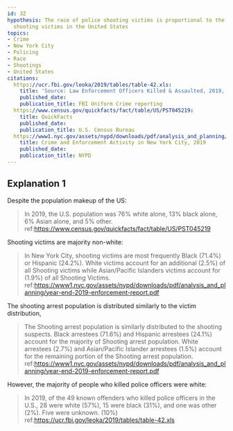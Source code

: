 ```yaml
---
id: 3Z
hypothesis: The race of police shooting victims is proportional to the race of other
  shooting victims in the United States
topics:
- Crime
- New York City
- Policing
- Race
- Shootings
- United States
citations:
  https://ucr.fbi.gov/leoka/2019/tables/table-42.xls:
    title: 'Source: Law Enforcement Officers Killed & Assaulted, 2019, table 42'
    published_date: 
    publication_title: FBI Uniform Crime reporting
  https://www.census.gov/quickfacts/fact/table/US/PST045219:
    title: QuickFacts
    published_date: 
    publication_title: U.S. Census Bureau
  https://www1.nyc.gov/assets/nypd/downloads/pdf/analysis_and_planning/year-end-2019-enforcement-report.pdf:
    title: Crime and Enforcement Activity in New York City, 2019
    published_date: 
    publication_title: NYPD
---
```

## Explanation 1

Despite the population makeup of the US:

> In 2019, the U.S. population was 76% white alone, 13% black alone, 6% Asian alone, and 5% other.
> ref:https://www.census.gov/quickfacts/fact/table/US/PST045219

Shooting victims are majority non-white:

> In New York City, shooting victims are most frequently Black (71.4%) or Hispanic (24.2%). White victims account for an additional (2.5%) of all Shooting victims while Asian/Pacific Islanders victims account for (1.9%) of all Shooting Victims.
> ref:https://www1.nyc.gov/assets/nypd/downloads/pdf/analysis_and_planning/year-end-2019-enforcement-report.pdf

The shooting arrest population is distributed similarly to the victim distribution,

> The Shooting arrest population is similarly distributed to the shooting suspects. Black arrestees (71.6%) and Hispanic arrestees (24.1%) account for the majority of Shooting arrest population. White arrestees (2.7%) and Asian/Pacific Islander arrestees (1.5%) account for the remaining portion of the Shooting arrest population.
> ref:https://www1.nyc.gov/assets/nypd/downloads/pdf/analysis_and_planning/year-end-2019-enforcement-report.pdf

However, the majority of people who killed police officers were white:

> In 2019, of the 49 known offenders who killed police officers in the U.S., 28 were white (57%), 15 were black (31%), and one was other (2%). Five were unknown. (10%)
> ref:https://ucr.fbi.gov/leoka/2019/tables/table-42.xls
